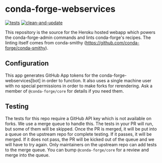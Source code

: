 # conda-forge-webservices
[![tests](https://github.com/conda-forge/conda-forge-webservices/actions/workflows/tests.yml/badge.svg?event=merge_group)](https://github.com/conda-forge/conda-forge-webservices/actions/workflows/tests.yml) [![clean-and-update](https://github.com/conda-forge/conda-forge-webservices/workflows/clean-and-update/badge.svg)](https://github.com/conda-forge/conda-forge-webservices/actions?query=workflow%3Aclean-and-update)


This repository is the source for the Heroku hosted webapp which powers the conda-forge-admin
commands and lints conda-forge's recipes. The linting itself comes from conda-smithy
(https://github.com/conda-forge/conda-smithy).

## Configuration
This app generates GitHub App tokens for the conda-forge-webservices[bot] in order to function. It also
uses a single machine user with no special permissions in order to make forks for rerendering. Ask a member of
`@conda-forge/core` for details if you need them.

## Testing

The tests for this repo require a GitHub API key which is not available on forks. We use a merge queue to handle this.
The tests in your PR will run, but some of them will be skipped. Once the PR is merged, it will be put into a queue on the
upstream repo for complete testing. If it passes, it will be merged. If it does not pass, the PR will be kicked out of the
queue and we will have to try again. Only maintainers on the upstream repo can add tests to the merge queue. You can
bump `@conda-forge/core` for a review and merge into the queue.

